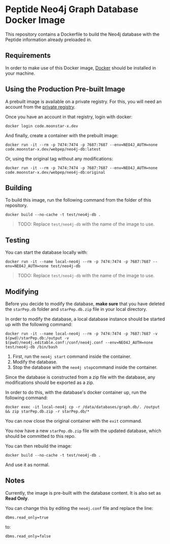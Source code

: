 # Peptide Neo4j Graph Database Docker Image

This repository contains a Dockerfile to build the Neo4j database with the Peptide information already preloaded in.

## Requirements

In order to make use of this Docker image, [Docker](https://www.docker.com/) should be installed in your machine.

## Using the Production Pre-built Image

A prebuilt image is available on a private registry. For this, you will need an account from the [private registry](https://code.moonstar-x.dev/webpep).

Once you have an account in that registry, login with docker:

```text
docker login code.moonstar-x.dev
```

And finally, create a container with the prebuilt image:

```text
docker run -it --rm -p 7474:7474 -p 7687:7687 --env=NEO4J_AUTH=none code.moonstar-x.dev/webpep/neo4j-db:latest
```

Or, using the original tag without any modifications:

```text
docker run -it --rm -p 7474:7474 -p 7687:7687 --env=NEO4J_AUTH=none code.moonstar-x.dev/webpep/neo4j-db:original
```

## Building

To build this image, run the following command from the folder of this repository.

```text
docker build --no-cache -t test/neo4j-db .
```

> TODO: Replace `test/neo4j-db` with the name of the image to use.

## Testing

You can start the database locally with:

```text
docker run -it --name local-neo4j --rm -p 7474:7474 -p 7687:7687 --env=NEO4J_AUTH=none test/neo4j-db
```

> TODO: Replace `test/neo4j-db` with the name of the image to use.

## Modifying

Before you decide to modify the database, **make sure** that you have deleted the `starPep.db` folder and `starPep.db.zip` file in your local directory.

In order to modify the database, a local database instance should be started up with the following command:

```text
docker run -it --name local-neo4j --rm -p 7474:7474 -p 7687:7687 -v $(pwd)/starPep.db:/output -v $(pwd)/neo4j.editable.conf:/conf/neo4j.conf --env=NEO4J_AUTH=none test/neo4j-db /bin/bash
```

1. First, run the `neo4j start` command inside the container.
2. Modify the database.
3. Stop the database with the `neo4j stop`command inside the container.

Since the database is constructed from a zip file with the database, any modifications should be exported as a zip.

In order to do this, with the database's docker container up, run the following command:

```text
docker exec -it local-neo4j cp -r /data/databases/graph.db/. /output && zip starPep.db.zip -r starPep.db/*
```

You can now close the original container with the `exit` command.

You now have a new `starPep.db.zip` file with the updated database, which should be committed to this repo.

You can then rebuild the image:

```text
docker build --no-cache -t test/neo4j-db .
```

And use it as normal.

## Notes

Currently, the image is pre-built with the database content. It is also set as **Read Only**.

You can change this by editing the `neo4j.conf` file and replace the line:

```text
dbms.read_only=true
```

to:

```text
dbms.read_only=false
```
